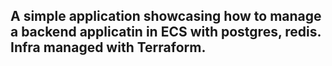 ## A simple application showcasing how to manage a backend applicatin in ECS with postgres, redis. Infra managed with Terraform.
